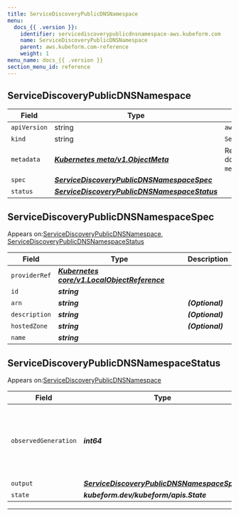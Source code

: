 ```yaml
---
title: ServiceDiscoveryPublicDNSNamespace
menu:
  docs_{{ .version }}:
    identifier: servicediscoverypublicdnsnamespace-aws.kubeform.com
    name: ServiceDiscoveryPublicDNSNamespace
    parent: aws.kubeform.com-reference
    weight: 1
menu_name: docs_{{ .version }}
section_menu_id: reference
---
```


## ServiceDiscoveryPublicDNSNamespace
| Field | Type | Description |
| ------ | ----- | ----------- |
| `apiVersion` | string | `aws.kubeform.com/v1alpha1` |
|    `kind` | string | `ServiceDiscoveryPublicDNSNamespace` |
| `metadata` | ***[Kubernetes meta/v1.ObjectMeta](https://kubernetes.io/docs/reference/generated/kubernetes-api/v1.13/#objectmeta-v1-meta)***|Refer to the Kubernetes API documentation for the fields of the `metadata` field.|
| `spec` | ***[ServiceDiscoveryPublicDNSNamespaceSpec](#servicediscoverypublicdnsnamespacespec)***||
| `status` | ***[ServiceDiscoveryPublicDNSNamespaceStatus](#servicediscoverypublicdnsnamespacestatus)***||
## ServiceDiscoveryPublicDNSNamespaceSpec

Appears on:[ServiceDiscoveryPublicDNSNamespace](#servicediscoverypublicdnsnamespace), [ServiceDiscoveryPublicDNSNamespaceStatus](#servicediscoverypublicdnsnamespacestatus)

| Field | Type | Description |
| ------ | ----- | ----------- |
| `providerRef` | ***[Kubernetes core/v1.LocalObjectReference](https://kubernetes.io/docs/reference/generated/kubernetes-api/v1.13/#localobjectreference-v1-core)***||
| `id` | ***string***||
| `arn` | ***string***| ***(Optional)*** |
| `description` | ***string***| ***(Optional)*** |
| `hostedZone` | ***string***| ***(Optional)*** |
| `name` | ***string***||
## ServiceDiscoveryPublicDNSNamespaceStatus

Appears on:[ServiceDiscoveryPublicDNSNamespace](#servicediscoverypublicdnsnamespace)

| Field | Type | Description |
| ------ | ----- | ----------- |
| `observedGeneration` | ***int64***| ***(Optional)*** Resource generation, which is updated on mutation by the API Server.|
| `output` | ***[ServiceDiscoveryPublicDNSNamespaceSpec](#servicediscoverypublicdnsnamespacespec)***| ***(Optional)*** |
| `state` | ***kubeform.dev/kubeform/apis.State***| ***(Optional)*** |
---
